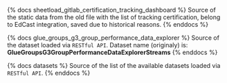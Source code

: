 {% docs sheetload_gitlab_certification_tracking_dashboard %}
Source of the static data from the old file with the list of tracking certification, belong to EdCast integration, saved due to historical reasons.
{% enddocs %}


{% docs glue_groups_g3_group_performance_data_explorer %}
Source of the dataset loaded via `RESTful API`.
Dataset name (originaly) is: **GlueGroupsG3GroupPerformanceDataExplorerStreams**
{% enddocs %}

{% docs datasets %}
Source of the list of the available datasets loaded via `RESTful API`. 
{% enddocs %}
